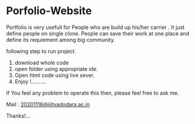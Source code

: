 ﻿# Porfolio-Website

Portfolio is very usefull for People who are build up his/her carrier . It just define people on single clone. People can save their work at one place and define its requiement among big community.

following step to run project.
1. download whole code
2. open folder using appropriate ide.
3. Open html code using live sever.
4. Enjoy !.......... 

If You feel any problem to operate this then, please feel free to ask me.

Mail : 20201116@iiitvadodara.ac.in

Thanks!...
